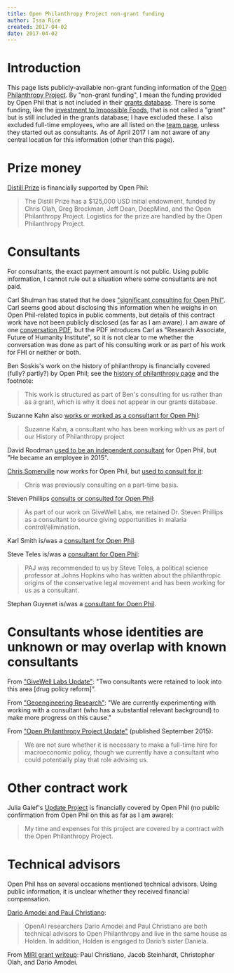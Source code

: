 ```yaml
---
title: Open Philanthropy Project non-grant funding
author: Issa Rice
created: 2017-04-02
date: 2017-04-02
---
```


# Introduction

This page lists publicly-available non-grant funding information of the [Open
Philanthropy Project](http://www.openphilanthropy.org/).
By "non-grant funding", I mean the funding provided by Open Phil that is not included
in their [grants database](http://www.openphilanthropy.org/giving/grants).
There is some funding, like the [investment to Impossible Foods](http://www.openphilanthropy.org/focus/us-policy/farm-animal-welfare/impossible-foods),
that is not called a "grant" but is still included in the grants database; I have
excluded these.
I also excluded full-time employees, who are all listed on the [team
page](http://www.openphilanthropy.org/about/team), unless they started out as
consultants.
As of April 2017 I am not aware of any central location for this information
(other than this page).

# Prize money

[Distill Prize](http://distill.pub/prize/) is financially supported by Open Phil:

> The Distill Prize has a $125,000 USD initial endowment, funded by Chris Olah,
> Greg Brockman, Jeff Dean, DeepMind, and the Open Philanthropy Project.
> Logistics for the prize are handled by the Open Philanthropy Project.

# Consultants

For consultants, the exact payment amount is not public.
Using public information, I cannot rule out a situation where some consultants
are not paid.

Carl Shulman has stated that he does ["significant consulting for Open
Phil"](http://effective-altruism.com/ea/15g/small_donors_can_plan_to_make_better_bets_than/).
Carl seems good about disclosing this information when he weighs in on Open
Phil-related topics in public comments, but details of this contract work have
not been publicly disclosed (as far as I am aware).
I am aware of one [conversation PDF](http://www.openphilanthropy.org/sites/default/files/Carl_Shulman_08-19-16_%28public%29.pdf),
but the PDF introduces Carl as "Research Associate, Future of Humanity
Institute", so it is not clear to me whether the conversation was done as part
of his consulting work or as part of his work for FHI or neither or both.

Ben Soskis's work on the history of philanthropy is financially covered (fully?
partly?) by Open Phil; see the [history of philanthropy
page](http://www.openphilanthropy.org/research/history-of-philanthropy#Other_work_weve_commissioned)
and the footnote:

> This work is structured as part of Ben's consulting for us rather than as a
> grant, which is why it does not appear in our grants database.

Suzanne Kahn also [works or worked as a consultant for Open Phil](http://www.openphilanthropy.org/blog/history-philanthropy-case-study-founding-center-budget-and-policy-priorities):

> Suzanne Kahn, a consultant who has been working with us as part of our
> History of Philanthropy project

David Roodman [used to be an independent consultant](http://www.openphilanthropy.org/about/team/david-roodman)
for Open Phil, but "He became an employee in 2015".

[Chris Somerville](http://www.openphilanthropy.org/about/team/chris-somerville)
now works for Open Phil, but [used to consult for it](http://www.openphilanthropy.org/blog/our-progress-2016-and-plans-2017):

> Chris was previously consulting on a part-time basis.

Steven Phillips [consults or consulted for Open Phil](http://www.openphilanthropy.org/blog/finding-giving-opportunities-malaria-controlelimination):

> As part of our work on GiveWell Labs, we retained Dr. Steven Phillips as a
> consultant to source giving opportunities in malaria control/elimination.

Karl Smith is/was a [consultant for Open Phil](http://www.openphilanthropy.org/sites/default/files/Jared_Bernstein_and_Ben_Spielberg_10-21-15_%28public%29.pdf).

Steve Teles is/was a [consultant for Open Phil](http://www.openphilanthropy.org/focus/us-policy/criminal-justice-reform/florida-state-university-project-accountable-justice-general-support#footnoteref2_eqg3lb2):

> PAJ was recommended to us by Steve Teles, a political science professor at
> Johns Hopkins who has written about the philanthropic origins of the
> conservative legal movement and has been working for us as a consultant.

Stephan Guyenet is/was a [consultant for Open Phil](http://www.openphilanthropy.org/sites/default/files/Joao_Breda_05-17-16_%28public%29.pdf).

# Consultants whose identities are unknown or may overlap with known consultants

From ["GiveWell Labs
Update"](http://www.openphilanthropy.org/blog/givewell-labs-update-0):
"Two consultants were retained to look into this area \[drug policy reform\]".

From ["Geoengineering
Research"](http://www.openphilanthropy.org/blog/geoengineering-research): "We
are currently experimenting with working with a consultant (who has a
substantial relevant background) to make more progress on this cause."

From ["Open Philanthropy Project
Update"](http://www.openphilanthropy.org/blog/open-philanthropy-project-update)
(published September 2015):

> We are not sure whether it is necessary to make a full-time hire for
> macroeconomic policy, though we currently have a consultant who could
> potentially play that role advising us.

# Other contract work

Julia Galef's [Update Project](https://juliagalef.com/update-project/) is
financially covered by Open Phil (no public confirmation from Open Phil on this
as far as I am aware):

> My time and expenses for this project are covered by a contract with the Open
> Philanthropy Project.

# Technical advisors

Open Phil has on several occasions mentioned technical advisors.
Using public information, it is unclear whether they received financial
compensation.

[Dario Amodei and Paul Christiano](http://www.openphilanthropy.org/focus/global-catastrophic-risks/potential-risks-advanced-artificial-intelligence/openai-general-support):

> OpenAI researchers Dario Amodei and Paul Christiano are both technical
> advisors to Open Philanthropy and live in the same house as Holden. In
> addition, Holden is engaged to Dario’s sister Daniela.

From [MIRI grant writeup](http://www.openphilanthropy.org/focus/global-catastrophic-risks/potential-risks-advanced-artificial-intelligence/machine-intelligence-research-institute-general-support):
Paul Christiano, Jacob Steinhardt, Christopher Olah, and Dario Amodei.
